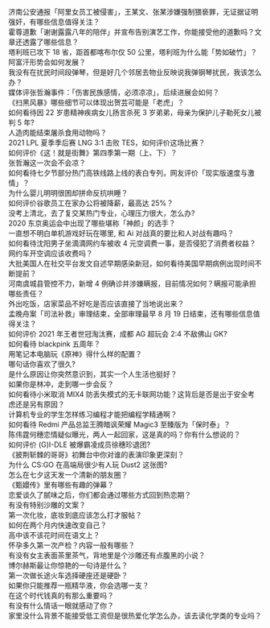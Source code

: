 济南公安通报「阿里女员工被侵害」，王某文、张某涉嫌强制猥亵罪，无证据证明强奸，有哪些信息值得关注？  
霍尊道歉「谢谢露露八年的陪伴」并宣布告别演艺工作，你能接受他的道歉吗？文章还透露了哪些信息？  
塔利班已攻下 18 省，距首都喀布尔仅 50 公里，塔利班为什么能「势如破竹」？阿富汗形势会如何发展？  
我没有在扰民时间段弹琴，但是好几个邻居去物业反映说我弹钢琴扰民，我该怎么办？  
媒体评张哲瀚事件：「伤害民族感情，必须凉凉」，后续进展会如何？  
《扫黑风暴》哪些细节可以体现出贺芸可能是「老虎」？  
如何看待因 22 岁患精神疾病女儿扬言杀死 3 岁弟弟，母亲为保护儿子勒死女儿被判 5 年?  
人造肉能结束屠杀食用动物吗？  
2021 LPL 夏季季后赛 LNG 3:1 击败 TES，如何评价这场比赛？  
如何评价《这！就是街舞》第四季第一期（上、下）？  
张哲瀚这一次会不会凉？  
如何看待七夕节部分热门高铁线路上线的表白专列，网友评价「现实版速度与激情」？  
为什么婴儿明明很困却拼命反抗哄睡？  
如何评价谷歌员工在家办公将被降薪，最高达 25%？  
没考上清北，去了复交某热门专业，心理压力很大，怎么办?  
2020 东京奥运会中出现了哪些堪称「神颜」的选手？  
一直想不明白单机游戏好玩在哪里, 和 Ai 对战真的要比和人对战有趣吗？  
如何看待沈阳男子坐滴滴网约车被收 4 元空调费一事，是否侵犯了消费者权益？网约车开空调应该收费吗？  
大批美国人在社交平台发文自述早期感染新冠，如何看待美国早期病例出现时间不断提前？  
河南虞城县管控不力，新增 4 例确诊并涉嫌瞒报，目前情况如何？瞒报可能承担哪些责任？  
外出吃饭，店家菜品不好吃是否应该直接了当地说出来？  
孟晚舟案「司法补救」审理结束，全部审理最早 8 月 19 日结束，还有哪些信息值得关注？  
如何评价 2021 年王者世冠淘汰赛，成都 AG 超玩会 2:4 不敌佛山 GK?  
如何看待 blackpink 五周年？  
用笔记本电脑玩《原神》得什么样的配置？  
哪句话你喜欢了很久?  
是什么原因让你突然意识到，其实一个人生活也挺好？  
如果你是林冲，走到哪一步会反？  
如何看待小米取消 MIX4 防丢失模式的无卡联网功能？这背后是否是出于安全考虑还是另有原因？  
计算机专业的学生怎样练习编程才能把编程学精通啊？  
如何看待 Redmi 产品总监王腾暗讽荣耀 Magic3 至臻版为「保时泰」？  
陈伟霆何穗恋情疑似曝光，两人一起回家，这是真的吗？你有什么想说的？  
如何评价 (G)I-DLE 被爆霸凌成员徐穗珍退团?  
《披荆斩棘的哥哥》初舞台中你对谁的表演印象更深刻？  
为什么 CS:GO 在高端局很少有人玩 Dust2 这张图?  
怎么在七夕这天发一个清新的朋友圈？  
《甄嬛传》里有哪些有趣的弹幕？  
恋爱谈久了腻味之后，你们都会通过哪些方式回到热恋期？  
有没有特别沙雕的文案？  
第一次化妆，底妆到底应该怎么打才服帖？  
如何在两个月内快速改变自己？  
高中该不该花时间在语文上？  
怀孕多久第一次产检？内容一般有哪些？  
有没有女主表面茶里茶气，背地里是个沙雕还有点腹黑的小说？  
博尔赫斯最让你惊艳的一句诗是什么？  
第一次做长途火车选择硬座还是硬卧？  
如果你只能推荐一瓶精华液，你会选哪一支？  
在这个时代钱真的有那么重要吗？  
有没有什么情话一眼就感动了你？  
家里没什么背景不能接受低工资但是很热爱化学怎么办，该去读化学类的专业吗？  
